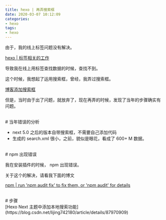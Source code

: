 ```yaml
---
title: hexo | 再弄搜索框
date: 2020-03-07 10:12:09
categories:
- hexo
tags:
- hexo
---
```

由于，我的线上标签问题没有解决。

[hexo | 标签相关的工作](https://benpaodewoniu.github.io/2020/03/07/hexo16/)

导致我在线上用标签查找数据的时候，查找不到。

这个时候，我想起了运用搜索框，曾经，我弄过搜索框。

[博客添加搜索框](https://benpaodewoniu.github.io/2018/11/08/hexo1/)

但是，当时由于出了问题，就放弃了，现在再弄的时候，发现了当年的步骤确实有问题。

<!-- more -->

<br/>
# 当年错误的分析
<br/>

- next 5.0 之后的版本自带搜索框，不需要自己添加代码
- 生成的 search.xml 很小，之前，貌似是眼花，看成了 600+ M 数据。

<br/>
# npm 出现错误
<br/>

我在安装插件的时候， npm 出现错误。

关于这个的解决，请看我下面的博文

[npm | run 'npm audit fix' to fix them, or 'npm audit' for details](https://benpaodewoniu.github.io/2020/03/07/npm1/)

<br/>
# 步骤
<br/>
[Hexo Next 主题中添加本地搜索功能](https://blog.csdn.net/lijing742180/article/details/87970909)

